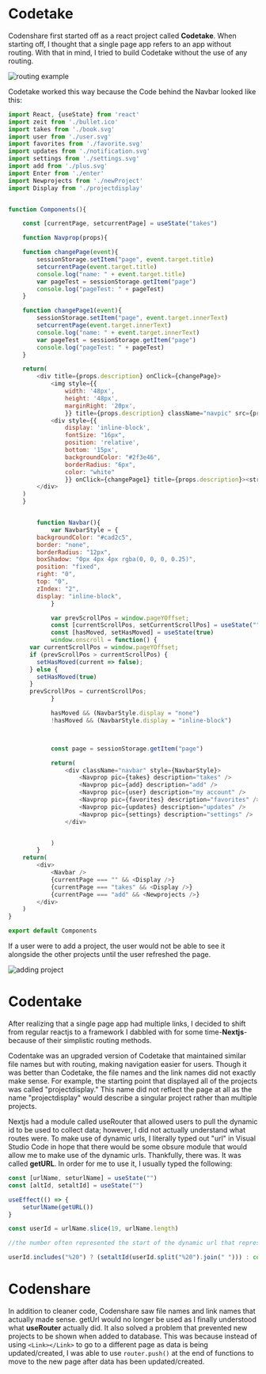 # Codetake

Codenshare first started off as a react project called **Codetake**. When starting off, I thought that a single page app refers to an app without routing. With that in mind, I tried to build Codetake without the use of any routing. 

![routing example](https://firebasestorage.googleapis.com/v0/b/alonzoaustin-8314b.appspot.com/o/codenshare%2Fcodetake%2Fnavigation_between_projects.gif?alt=media&token=34bf8565-3855-4d05-8365-85bfcbebf49b)

Codetake worked this way because the Code behind the Navbar looked like this:

```javascript
import React, {useState} from 'react'
import zeit from './bullet.ico'
import takes from './book.svg'
import user from './user.svg'
import favorites from './favorite.svg'
import updates from './notification.svg'
import settings from './settings.svg'
import add from './plus.svg'
import Enter from './enter'
import Newprojects from './newProject'
import Display from './projectdisplay'


function Components(){

    const [currentPage, setcurrentPage] = useState("takes")

    function Navprop(props){

    function changePage(event){
        sessionStorage.setItem("page", event.target.title)
        setcurrentPage(event.target.title)
        console.log("name: " + event.target.title)
        var pageTest = sessionStorage.getItem("page")
        console.log("pageTest: " + pageTest)
    }

    function changePage1(event){
        sessionStorage.setItem("page", event.target.innerText)
        setcurrentPage(event.target.innerText)
        console.log("name: " + event.target.innerText)
        var pageTest = sessionStorage.getItem("page")
        console.log("pageTest: " + pageTest)
    }

    return(
        <div title={props.description} onClick={changePage}>
            <img style={{
                width: '48px', 
                height: '48px',
                marginRight: '20px',
                }} title={props.description} className="navpic" src={props.pic} />
            <div style={{
                display: 'inline-block',
                fontSize: "16px",
                position: 'relative',
                bottom: '15px',
                backgroundColor: "#2f3e46",
                borderRadius: "6px",
                color: "white"
                }} onClick={changePage1} title={props.description}><strong title={props.description}>{props.description}</strong></div>
        </div>
    )
    }


        function Navbar(){
            var NavbarStyle = {
        backgroundColor: "#cad2c5",
        border: "none",
        borderRadius: "12px",
        boxShadow: "0px 4px 4px rgba(0, 0, 0, 0.25)",
        position: "fixed",
        right: "0",
        top: "0",
        zIndex: "2",
        display: "inline-block",
            }

            var prevScrollPos = window.pageYOffset;
            const [currentScrollPos, setCurrentScrollPos] = useState("")
            const [hasMoved, setHasMoved] = useState(true)
            window.onscroll = function() {
      var currentScrollPos = window.pageYOffset;
      if (prevScrollPos > currentScrollPos) {
        setHasMoved(current => false);
      } else {
        setHasMoved(true)
      }
      prevScrollPos = currentScrollPos;
            } 

            hasMoved && (NavbarStyle.display = "none")
            !hasMoved && (NavbarStyle.display = "inline-block")



            const page = sessionStorage.getItem("page")

            return(
                <div className="navbar" style={NavbarStyle}>
                    <Navprop pic={takes} description="takes" />
                    <Navprop pic={add} description="add" />
                    <Navprop pic={user} description="my account" />
                    <Navprop pic={favorites} description="favorites" />
                    <Navprop pic={updates} description="updates" />
                    <Navprop pic={settings} description="settings" />
                </div>


            )
        }
    return(
        <div>
            <Navbar />
            {currentPage === "" && <Display />}
            {currentPage === "takes" && <Display />}
            {currentPage === "add" && <Newprojects />}
        </div>
    )
}

export default Components
```

If a user were to add a project, the user would not be able to see it alongside the other projects until the user refreshed the page.

![adding project](https://firebasestorage.googleapis.com/v0/b/alonzoaustin-8314b.appspot.com/o/codenshare%2Fcodetake%2Fadding_project.gif?alt=media&token=dfde70b5-7d7c-47bf-89a3-5b8e1ded1607)

# Codentake

After realizing that a single page app had multiple links, I decided to shift from regular reactjs to a framework I dabbled with for some time-**Nextjs**-because of their simplistic routing methods.

Codentake was an upgraded version of Codetake that maintained similar file names but with routing, making navigation easier for users. Though it was better than Codetake, the file names and the link names did not exactly make sense. For example, the starting point that displayed all of the projects was called "projectdisplay." This name did not reflect the page at all as the name "projectdisplay" would describe a singular project rather than multiple projects.

Nextjs had a module called useRouter that allowed users to pull the dynamic id to be used to collect data; however, I did not actually understand what routes were. To make use of dynamic urls, I literally typed out "url" in Visual Studio Code in hope that there would be some obsure module that would allow me to make use of the dynamic urls. Thankfully, there was. It was called **getURL**. In order for me to use it, I usually typed the following: 

```javascript
const [urlName, seturlName] = useState("")
const [altId, setaltId] = useState("")

useEffect(() => {
	seturlName(getURL())
}

const userId = urlName.slice(19, urlName.length)

//the number often represented the start of the dynamic url that represented an id or data

userId.includes("%20") ? (setaltId(userId.split("%20").join(" "))) : console.log("all good")

```

# Codenshare

In addition to cleaner code, Codenshare saw file names and link names that actually made sense. getUrl would no longer be used as I finally understood what **useRouter** actually did. It also solved a problem that prevented new projects to be shown when added to database. This was because instead of using `<Link></Link>` to go to a different page as data is being updated/created, I was able to use `router.push()` at the end of functions to move to the new page after data has been updated/created.
